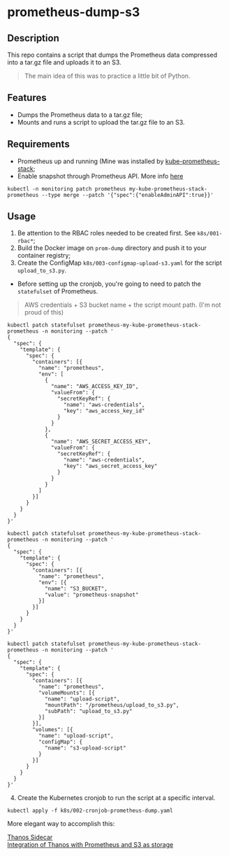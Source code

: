 # prometheus-dump-s3

## Description

This repo contains a script that dumps the Prometheus data compressed into a tar.gz file and uploads it to an S3.

> The main idea of this was to practice a little bit of Python.

## Features

- Dumps the Prometheus data to a tar.gz file;
- Mounts and runs a script to upload the tar.gz file to an S3.

## Requirements

- Prometheus up and running (Mine was installed by [kube-prometheus-stack](https://github.com/prometheus-community/helm-charts/tree/main/charts/kube-prometheus-stack);<br>
- Enable snapshot through Prometheus API. More info [here](https://prometheus.io/docs/prometheus/latest/querying/api/#tsdb-admin-apis)

```
kubectl -n monitoring patch prometheus my-kube-prometheus-stack-prometheus --type merge --patch '{"spec":{"enableAdminAPI":true}}'
```

## Usage

1. Be attention to the RBAC roles needed to be created first. See `k8s/001-rbac*`;
2. Build the Docker image on `prom-dump` directory and push it to your container registry;
3. Create the ConfigMap `k8s/003-configmap-upload-s3.yaml` for the script `upload_to_s3.py`.

* Before setting up the cronjob, you're going to need to patch the `statefulset` of Prometheus. 

> AWS credentials + S3 bucket name + the script mount path. (I'm not proud of this)

```
kubectl patch statefulset prometheus-my-kube-prometheus-stack-prometheus -n monitoring --patch '
{
  "spec": {
    "template": {
      "spec": {
        "containers": [{
          "name": "prometheus",
          "env": [
            {
              "name": "AWS_ACCESS_KEY_ID",
              "valueFrom": {
                "secretKeyRef": {
                  "name": "aws-credentials",
                  "key": "aws_access_key_id"
                }
              }
            },
            {
              "name": "AWS_SECRET_ACCESS_KEY",
              "valueFrom": {
                "secretKeyRef": {
                  "name": "aws-credentials",
                  "key": "aws_secret_access_key"
                }
              }
            }
          ]
        }]
      }
    }
  }
}'
```

```
kubectl patch statefulset prometheus-my-kube-prometheus-stack-prometheus -n monitoring --patch '
{
  "spec": {
    "template": {
      "spec": {
        "containers": [{
          "name": "prometheus",
          "env": [{
            "name": "S3_BUCKET",
            "value": "prometheus-snapshot"
          }]
        }]
      }
    }
  }
}'
```

```
kubectl patch statefulset prometheus-my-kube-prometheus-stack-prometheus -n monitoring --patch '
{
  "spec": {
    "template": {
      "spec": {
        "containers": [{
          "name": "prometheus",
          "volumeMounts": [{
            "name": "upload-script",
            "mountPath": "/prometheus/upload_to_s3.py",
            "subPath": "upload_to_s3.py"
          }]
        }],
        "volumes": [{
          "name": "upload-script",
          "configMap": {
            "name": "s3-upload-script"
          }
        }]
      }
    }
  }
}'
```

4. Create the Kubernetes cronjob to run the script at a specific interval.

```
kubectl apply -f k8s/002-cronjob-prometheus-dump.yaml
```

More elegant way to accomplish this:

[Thanos Sidecar](https://thanos.io/tip/components/sidecar.md/)<br>
[Integration of Thanos with Prometheus and S3 as storage](https://medium.com/@shubhamjadhav957/integration-of-thanos-with-prometheus-and-s3-as-storage-731e8d0a773f)
